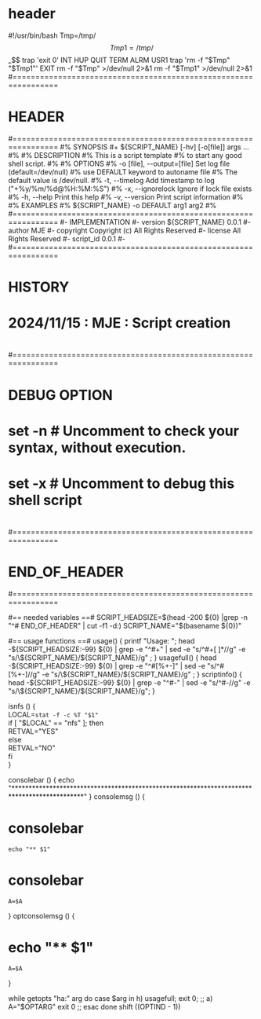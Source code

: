 # header

#!/usr/bin/bash
Tmp=/tmp/$$
Tmp1=/tmp/$$_$$
trap 'exit 0' INT HUP QUIT TERM ALRM USR1
trap 'rm -f "$Tmp" "$Tmp1"' EXIT
rm -f "$Tmp"  >/dev/null 2>&1
rm -f "$Tmp1"  >/dev/null 2>&1
#================================================================
# HEADER
#================================================================
#% SYNOPSIS
#+    ${SCRIPT_NAME} [-hv] [-o[file]] args ...
#%
#% DESCRIPTION
#%    This is a script template
#%    to start any good shell script.
#%
#% OPTIONS
#%    -o [file], --output=[file]    Set log file (default=/dev/null)
#%                                  use DEFAULT keyword to autoname file
#%                                  The default value is /dev/null.
#%    -t, --timelog                 Add timestamp to log ("+%y/%m/%d@%H:%M:%S")
#%    -x, --ignorelock              Ignore if lock file exists
#%    -h, --help                    Print this help
#%    -v, --version                 Print script information
#%
#% EXAMPLES
#%    ${SCRIPT_NAME} -o DEFAULT arg1 arg2
#%
#================================================================
#- IMPLEMENTATION
#-    version         ${SCRIPT_NAME} 0.0.1
#-    author          MJE
#-    copyright       Copyright (c) All Rights Reserved
#-    license         All Rights Reserved
#-    script_id       0.0.1
#-
#================================================================
#  HISTORY
#     2024/11/15 : MJE : Script creation
# 
#================================================================
#  DEBUG OPTION
#    set -n  # Uncomment to check your syntax, without execution.
#    set -x  # Uncomment to debug this shell script
#
#================================================================
# END_OF_HEADER
#================================================================

#== needed variables ==#
SCRIPT_HEADSIZE=$(head -200 ${0} |grep -n "^# END_OF_HEADER" | cut -f1 -d:)
SCRIPT_NAME="$(basename ${0})"

#== usage functions ==#
usage() { printf "Usage: "; head -${SCRIPT_HEADSIZE:-99} ${0} | grep -e "^#+" | sed -e "s/^#+[ ]*//g" -e "s/\${SCRIPT_NAME}/${SCRIPT_NAME}/g" ; }
usagefull() { head -${SCRIPT_HEADSIZE:-99} ${0} | grep -e "^#[%+-]" | sed -e "s/^#[%+-]//g" -e "s/\${SCRIPT_NAME}/${SCRIPT_NAME}/g" ; }
scriptinfo() { head -${SCRIPT_HEADSIZE:-99} ${0} | grep -e "^#-" | sed -e "s/^#-//g" -e "s/\${SCRIPT_NAME}/${SCRIPT_NAME}/g"; }


isnfs () {                                                                                                                       
    LOCAL=`stat -f -c %T "$1"`                                                                                                   
    if [ "$LOCAL" == "nfs" ]; then                                                                                               
         RETVAL="YES"                                                                                                             
    else                                                                                                                         
         RETVAL="NO"                                                                                                              
    fi                                                                                                                           
}

consolebar () {
    echo "********************************************************************************************"
}
consolemsg () {
#   consolebar
    echo "** $1"
#   consolebar
    A=$A
}
optconsolemsg () {
#    echo "** $1"
    A=$A
}


while getopts "ha:" arg
do
    case $arg in
        h) usagefull;
           exit 0;
           ;;
        a) A="$OPTARG"
           exit 0
           ;;
    esac
done
shift $(($OPTIND - 1))
